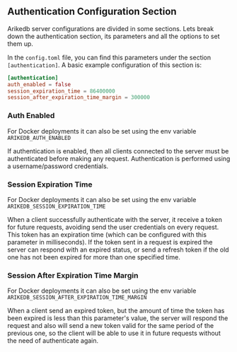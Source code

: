 ## Authentication Configuration Section

Arikedb server configurations are divided in some sections. Lets break down the authentication section, its parameters and all the options to set them up.

In the `config.toml` file, you can find this parameters under the section `[authentication]`. A basic example configuration of this section is:

```toml
[authentication]
auth_enabled = false
session_expiration_time = 86400000
session_after_expiration_time_margin = 300000
```

### Auth Enabled
For Docker deployments it can also be set using the env variable `ARIKEDB_AUTH_ENABLED`

If authentication is enabled, then all clients connected to the server must be authenticated before making any request. Authentication is performed using a username/password credentials.

### Session Expiration Time
For Docker deployments it can also be set using the env variable `ARIKEDB_SESSION_EXPIRATION_TIME`

When a client successfully authenticate with the server, it receive a token for future requests, avoiding send the user credentials on every request. This token has an expiration time (which can be configured with this parameter in milliseconds). If the token sent in a request is expired the server can respond with an expired status, or send a refresh token if the old one has not been expired for more than one specified time.

### Session After Expiration Time Margin
For Docker deployments it can also be set using the env variable `ARIKEDB_SESSION_AFTER_EXPIRATION_TIME_MARGIN`

When a client send an expired token, but the amount of time the token has been expired is less than this parameter's value, the server will respond the request and also will send a new token valid for the same period of the previous one, so the client will be able to use it in future requests without the need of authenticate again.

